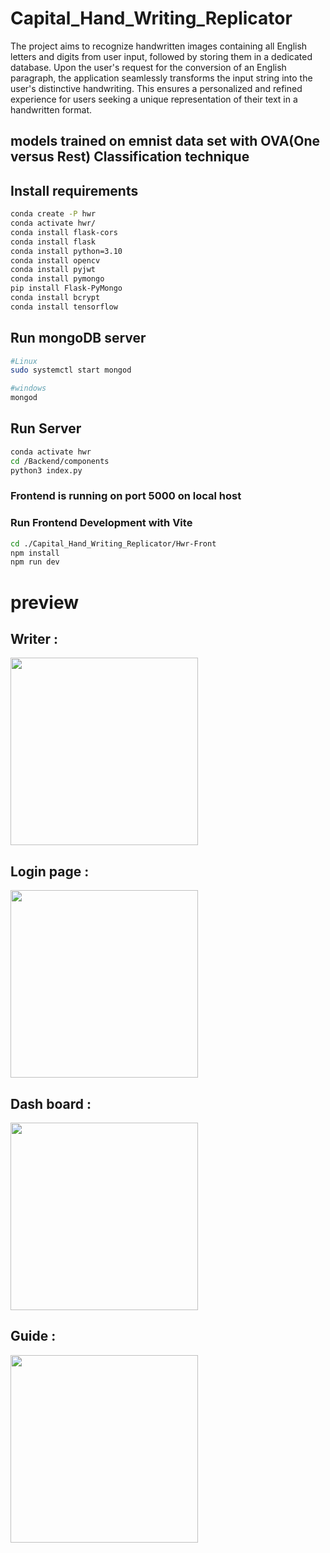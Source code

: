 # Capital_Hand_Writing_Replicator

The project aims to recognize handwritten images containing all English letters and digits  from user input, followed by storing them in a dedicated database. Upon the user's request for the conversion of an English paragraph, the application seamlessly transforms the input string into the user's distinctive handwriting. This ensures a personalized and refined experience for users seeking a unique representation of their text in a handwritten format.

## models trained on emnist data set with OVA(One versus Rest) Classification technique

## Install requirements

```bash
conda create -P hwr
conda activate hwr/
conda install flask-cors
conda install flask
conda install python=3.10
conda install opencv
conda install pyjwt
conda install pymongo
pip install Flask-PyMongo
conda install bcrypt
conda install tensorflow
```
## Run mongoDB server 
```bash
#Linux
sudo systemctl start mongod
```
```bash
#windows
mongod
```
## Run Server
```bash
conda activate hwr
cd /Backend/components
python3 index.py
```
### Frontend is running on port 5000 on local host

### Run Frontend Development with Vite

```bash
cd ./Capital_Hand_Writing_Replicator/Hwr-Front
npm install
npm run dev
```
# preview 

## Writer :

<img src="https://github.com/AGENTSJ/Hand_Writing_Replicator/assets/109428699/81e1754d-8bc1-458f-9b1d-16f9d559f1ef" height="300px"/>

## Login page :

<img src="https://github.com/AGENTSJ/Hand_Writing_Replicator/assets/109428699/ced72410-ac42-4e78-8d62-6420867c9c5c" height="300px">

## Dash board : 

<img src="https://github.com/AGENTSJ/Hand_Writing_Replicator/assets/109428699/5d1f2349-2182-453f-8066-5ffd56afbc07" height="300px">

## Guide :
<img src="https://github.com/AGENTSJ/Hand_Writing_Replicator/assets/109428699/630c7a6a-2954-4a39-b9a8-642aa214f42a" height="300px">

